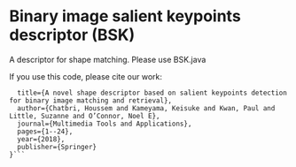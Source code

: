 # Binary image salient keypoints descriptor (BSK)
A descriptor for shape matching. Please use BSK.java

If you use this code, please cite our work:
```@article{chatbri2018novel,
  title={A novel shape descriptor based on salient keypoints detection for binary image matching and retrieval},
  author={Chatbri, Houssem and Kameyama, Keisuke and Kwan, Paul and Little, Suzanne and O’Connor, Noel E},
  journal={Multimedia Tools and Applications},
  pages={1--24},
  year={2018},
  publisher={Springer}
}```
